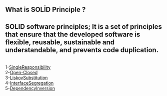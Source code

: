 ## What is SOLİD Principle ?
## SOLID software principles; It is a set of principles that ensure that the developed software is flexible, reusable, sustainable and understandable, and prevents code duplication.

<br> 1-[SingleResponsibility](https://github.com/SongulSYTRK/Software_Principle/tree/master/1_SingleResponsibility)
<br> 2-[Open-Closed](https://github.com/SongulSYTRK/Software_Principle/tree/master/2-OperClosed)
<br> 3-[LiskovSubstitution](https://github.com/SongulSYTRK/Software_Principle/tree/master/3.LiskovSubstitution)
<br> 4-[InterfaceSegregation](https://github.com/SongulSYTRK/Software_Principle/tree/master/4-InterfaceSegregation)
<br> 5-[DependencyInversion](https://github.com/SongulSYTRK/Software_Principle/tree/master/5_DependencyInversion)
